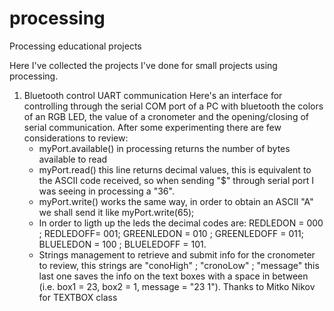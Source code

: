 # processing
Processing educational projects

Here I've collected the projects I've done for small projects using processing.

1. Bluetooth control UART communication
  Here's an interface for controlling through the serial COM port of a PC with bluetooth the colors of an RGB LED, the value of a        cronometer and the opening/closing of serial communication.
  After some experimenting there are few considerations to review:
    - myPort.available() in processing returns the number of bytes available to read
    - myPort.read() this line returns decimal values, this is equivalent to the ASCII code received, so when sending "$" through serial         port I was seeing in processing a "36".
    - myPort.write() works the same way, in order to obtain an ASCII "A" we shall send it like myPort.write(65);
    - In order to ligth up the leds the decimal codes are: REDLEDON = 000 ; REDLEDOFF= 001; GREENLEDON = 010 ; GREENLEDOFF = 011; BLUELEDON      = 100 ; BLUELEDOFF = 101.
    - Strings management to retrieve and submit info for the cronometer to review, this strings are "conoHigh" ; "cronoLow" ; "message" this last one saves the info on the text boxes with a space in between (i.e. box1 = 23, box2 = 1, message = "23 1").
    Thanks to Mitko Nikov for TEXTBOX class

    
    
